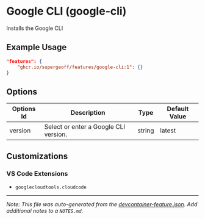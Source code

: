 
# Google CLI (google-cli)

Installs the Google CLI

## Example Usage

```json
"features": {
    "ghcr.io/supergeoff/features/google-cli:1": {}
}
```

## Options

| Options Id | Description | Type | Default Value |
|-----|-----|-----|-----|
| version | Select or enter a Google CLI version. | string | latest |

## Customizations

### VS Code Extensions

- `googlecloudtools.cloudcode`



---

_Note: This file was auto-generated from the [devcontainer-feature.json](https://github.com/supergeoff/features/blob/main/src/google-cli/devcontainer-feature.json).  Add additional notes to a `NOTES.md`._
